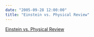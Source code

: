 ```yaml
---
date: "2005-09-28 12:00:00"
title: "Einstein vs. Physical Review"
---
```


[Einstein vs. Physical Review](/lemire/blog/2005/09-28-einstein-vs-physical-review)

